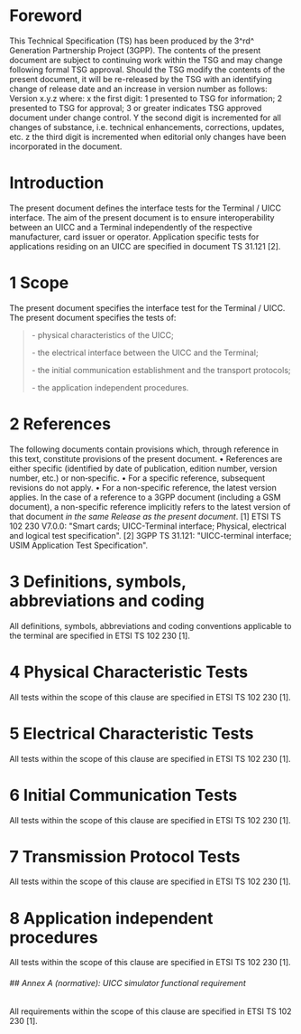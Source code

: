 # Foreword
This Technical Specification (TS) has been produced by the 3^rd^ Generation
Partnership Project (3GPP).
The contents of the present document are subject to continuing work within the
TSG and may change following formal TSG approval. Should the TSG modify the
contents of the present document, it will be re-released by the TSG with an
identifying change of release date and an increase in version number as
follows:
Version x.y.z
where:
x the first digit:
1 presented to TSG for information;
2 presented to TSG for approval;
3 or greater indicates TSG approved document under change control.
Y the second digit is incremented for all changes of substance, i.e. technical
enhancements, corrections, updates, etc.
z the third digit is incremented when editorial only changes have been
incorporated in the document.
# Introduction
The present document defines the interface tests for the Terminal / UICC
interface.
The aim of the present document is to ensure interoperability between an UICC
and a Terminal independently of the respective manufacturer, card issuer or
operator.
Application specific tests for applications residing on an UICC are specified
in document TS 31.121 [2].
# 1 Scope
The present document specifies the interface test for the Terminal / UICC.
The present document specifies the tests of:
> \- physical characteristics of the UICC;
>
> \- the electrical interface between the UICC and the Terminal;
>
> \- the initial communication establishment and the transport protocols;
>
> \- the application independent procedures.
# 2 References
The following documents contain provisions which, through reference in this
text, constitute provisions of the present document.
• References are either specific (identified by date of publication, edition
number, version number, etc.) or non‑specific.
• For a specific reference, subsequent revisions do not apply.
• For a non-specific reference, the latest version applies. In the case of a
reference to a 3GPP document (including a GSM document), a non-specific
reference implicitly refers to the latest version of that document _in the
same Release as the present document_.
[1] ETSI TS 102 230 V7.0.0: \"Smart cards; UICC-Terminal interface; Physical,
electrical and logical test specification\".
[2] 3GPP TS 31.121: \"UICC-terminal interface; USIM Application Test
Specification\".
# 3 Definitions, symbols, abbreviations and coding
All definitions, symbols, abbreviations and coding conventions applicable to
the terminal are specified in ETSI TS 102 230 [1].
# 4 Physical Characteristic Tests
All tests within the scope of this clause are specified in ETSI TS 102 230
[1].
# 5 Electrical Characteristic Tests
All tests within the scope of this clause are specified in ETSI TS 102 230
[1].
# 6 Initial Communication Tests
All tests within the scope of this clause are specified in ETSI TS 102 230
[1].
# 7 Transmission Protocol Tests
All tests within the scope of this clause are specified in ETSI TS 102 230
[1].
# 8 Application independent procedures
All tests within the scope of this clause are specified in ETSI TS 102 230
[1].
###### ## Annex A (normative): UICC simulator functional requirement
All requirements within the scope of this clause are specified in ETSI TS 102
230 [1].
#